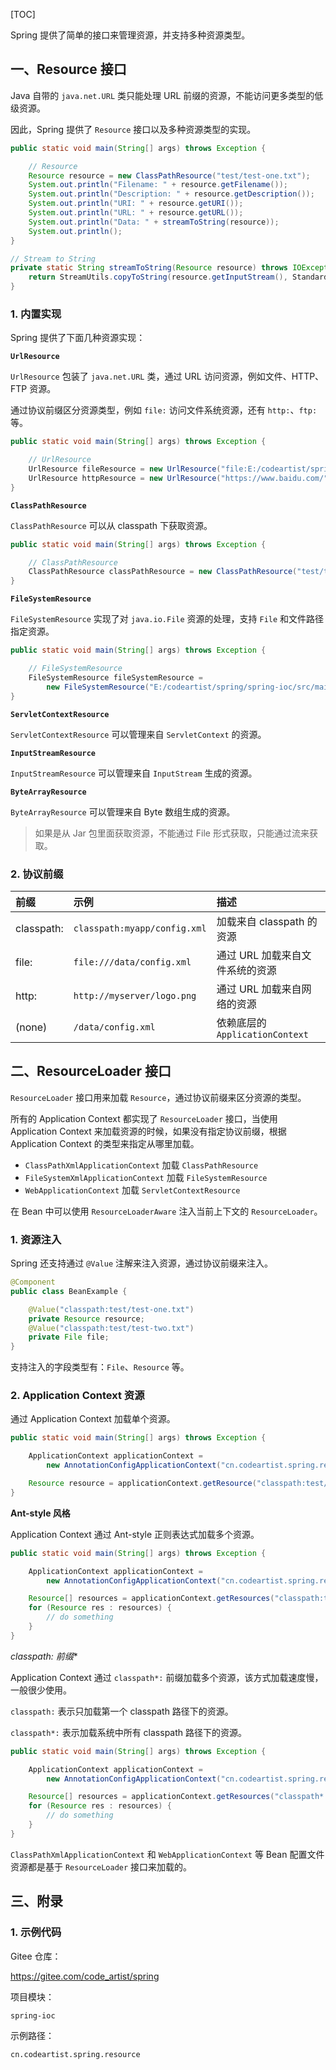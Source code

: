 

[TOC]

Spring 提供了简单的接口来管理资源，并支持多种资源类型。

## 一、Resource 接口

Java 自带的 `java.net.URL` 类只能处理 URL 前缀的资源，不能访问更多类型的低级资源。

因此，Spring 提供了 `Resource` 接口以及多种资源类型的实现。

```java
public static void main(String[] args) throws Exception {

    // Resource
    Resource resource = new ClassPathResource("test/test-one.txt");
    System.out.println("Filename: " + resource.getFilename());
    System.out.println("Description: " + resource.getDescription());
    System.out.println("URI: " + resource.getURI());
    System.out.println("URL: " + resource.getURL());
    System.out.println("Data: " + streamToString(resource));
    System.out.println();
}

// Stream to String
private static String streamToString(Resource resource) throws IOException {
    return StreamUtils.copyToString(resource.getInputStream(), StandardCharsets.UTF_8);
}
```

### 1. 内置实现

Spring 提供了下面几种资源实现：

**`UrlResource`**

`UrlResource` 包装了 `java.net.URL` 类，通过 URL 访问资源，例如文件、HTTP、FTP 资源。

通过协议前缀区分资源类型，例如 `file:` 访问文件系统资源，还有 `http:`、`ftp:` 等。

```java
public static void main(String[] args) throws Exception {

    // UrlResource
    UrlResource fileResource = new UrlResource("file:E:/codeartist/spring/spring-ioc/src/main/resources/test/test-one.txt");
    UrlResource httpResource = new UrlResource("https://www.baidu.com/");
}
```

**`ClassPathResource`**

`ClassPathResource` 可以从 classpath 下获取资源。

```java
public static void main(String[] args) throws Exception {

    // ClassPathResource
    ClassPathResource classPathResource = new ClassPathResource("test/test-one.txt");
}
```

**`FileSystemResource`**

`FileSystemResource` 实现了对 `java.io.File` 资源的处理，支持 `File` 和文件路径指定资源。

```java
public static void main(String[] args) throws Exception {

    // FileSystemResource
    FileSystemResource fileSystemResource =
        new FileSystemResource("E:/codeartist/spring/spring-ioc/src/main/resources/test/test-two.txt");
}
```

**`ServletContextResource`**

`ServletContextResource` 可以管理来自 `ServletContext` 的资源。

**`InputStreamResource`**

`InputStreamResource` 可以管理来自 `InputStream` 生成的资源。

**`ByteArrayResource`**

`ByteArrayResource` 可以管理来自 Byte 数组生成的资源。

> 如果是从 Jar 包里面获取资源，不能通过 File 形式获取，只能通过流来获取。

### 2. 协议前缀

| 前缀       | 示例                         | 描述                            |
| :--------- | :--------------------------- | :------------------------------ |
| classpath: | `classpath:myapp/config.xml` | 加载来自 classpath 的资源       |
| file:      | `file:///data/config.xml`    | 通过 URL 加载来自文件系统的资源 |
| http:      | `http://myserver/logo.png`   | 通过 URL 加载来自网络的资源     |
| (none)     | `/data/config.xml`           | 依赖底层的 `ApplicationContext` |

## 二、ResourceLoader 接口

`ResourceLoader` 接口用来加载 `Resource`，通过协议前缀来区分资源的类型。

所有的 Application Context 都实现了 `ResourceLoader` 接口，当使用 Application Context 来加载资源的时候，如果没有指定协议前缀，根据 Application Context 的类型来指定从哪里加载。

- `ClassPathXmlApplicationContext` 加载 `ClassPathResource`
- `FileSystemXmlApplicationContext` 加载 `FileSystemResource`
- `WebApplicationContext` 加载 `ServletContextResource`

在 Bean 中可以使用 `ResourceLoaderAware` 注入当前上下文的 `ResourceLoader`。

### 1. 资源注入

Spring 还支持通过 `@Value` 注解来注入资源，通过协议前缀来注入。

```java
@Component
public class BeanExample {

    @Value("classpath:test/test-one.txt")
    private Resource resource;
    @Value("classpath:test/test-two.txt")
    private File file;
}
```

支持注入的字段类型有：`File`、`Resource` 等。

### 2. Application Context 资源

通过 Application Context 加载单个资源。

```java
public static void main(String[] args) throws Exception {

    ApplicationContext applicationContext =
        new AnnotationConfigApplicationContext("cn.codeartist.spring.resource");

    Resource resource = applicationContext.getResource("classpath:test/test-one.txt");
}
```

**Ant-style 风格**

Application Context 通过 Ant-style 正则表达式加载多个资源。

```java
public static void main(String[] args) throws Exception {

    ApplicationContext applicationContext =
        new AnnotationConfigApplicationContext("cn.codeartist.spring.resource");

    Resource[] resources = applicationContext.getResources("classpath:test/test-*.txt");
    for (Resource res : resources) {
        // do something
    }
}
```

**classpath*: 前缀**

Application Context 通过 `classpath*:`  前缀加载多个资源，该方式加载速度慢，一般很少使用。

`classpath:` 表示只加载第一个 classpath 路径下的资源。

`classpath*:` 表示加载系统中所有 classpath 路径下的资源。

```java
public static void main(String[] args) throws Exception {

    ApplicationContext applicationContext =
        new AnnotationConfigApplicationContext("cn.codeartist.spring.resource");

    Resource[] resources = applicationContext.getResources("classpath*:**/test-one.txt");
    for (Resource res : resources) {
        // do something
    }
}
```

`ClassPathXmlApplicationContext` 和 `WebApplicationContext` 等 Bean 配置文件资源都是基于 `ResourceLoader` 接口来加载的。

## 三、附录

### 1. 示例代码

Gitee 仓库：

https://gitee.com/code_artist/spring

项目模块：

`spring-ioc`

示例路径：

`cn.codeartist.spring.resource`

